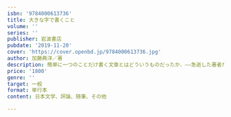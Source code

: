 ```yaml
---
isbn: '9784000613736'
title: 大きな字で書くこと
volume: ''
series: ''
publisher: 岩波書店
pubdate: '2019-11-20'
cover: 'https://cover.openbd.jp/9784000613736.jpg'
author: 加藤典洋／著
description: 簡単に一つのことだけ書く文章とはどういうものだったか．――急逝した著者が遺した最後のことばたち．
price: '1800'
genre: ''
target: 一般
format: 単行本
content: 日本文学、評論、随筆、その他

---
```

